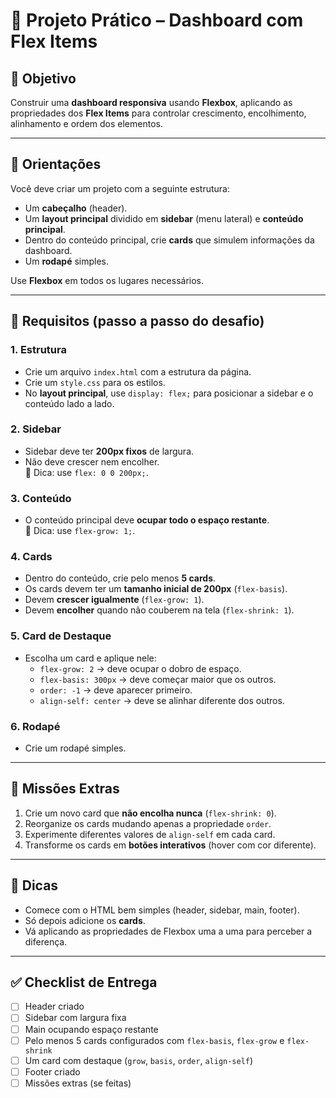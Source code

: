 # 🚀 Projeto Prático – Dashboard com Flex Items

## 🎯 Objetivo
Construir uma **dashboard responsiva** usando **Flexbox**, aplicando as propriedades dos **Flex Items** para controlar crescimento, encolhimento, alinhamento e ordem dos elementos.  

---

## 📌 Orientações
Você deve criar um projeto com a seguinte estrutura:  

- Um **cabeçalho** (header).  
- Um **layout principal** dividido em **sidebar** (menu lateral) e **conteúdo principal**.  
- Dentro do conteúdo principal, crie **cards** que simulem informações da dashboard.  
- Um **rodapé** simples.  

Use **Flexbox** em todos os lugares necessários.  

---

## 🔧 Requisitos (passo a passo do desafio)

### 1. Estrutura
- Crie um arquivo `index.html` com a estrutura da página.  
- Crie um `style.css` para os estilos.  
- No **layout principal**, use `display: flex;` para posicionar a sidebar e o conteúdo lado a lado.  

### 2. Sidebar
- Sidebar deve ter **200px fixos** de largura.  
- Não deve crescer nem encolher.  
📌 Dica: use `flex: 0 0 200px;`.  

### 3. Conteúdo
- O conteúdo principal deve **ocupar todo o espaço restante**.  
📌 Dica: use `flex-grow: 1;`.  

### 4. Cards
- Dentro do conteúdo, crie pelo menos **5 cards**.  
- Os cards devem ter um **tamanho inicial de 200px** (`flex-basis`).  
- Devem **crescer igualmente** (`flex-grow: 1`).  
- Devem **encolher** quando não couberem na tela (`flex-shrink: 1`).  

### 5. Card de Destaque
- Escolha um card e aplique nele:  
  - `flex-grow: 2` → deve ocupar o dobro de espaço.  
  - `flex-basis: 300px` → deve começar maior que os outros.  
  - `order: -1` → deve aparecer primeiro.  
  - `align-self: center` → deve se alinhar diferente dos outros.  

### 6. Rodapé
- Crie um rodapé simples.  

---

## 🎯 Missões Extras
1. Crie um novo card que **não encolha nunca** (`flex-shrink: 0`).  
2. Reorganize os cards mudando apenas a propriedade `order`.  
3. Experimente diferentes valores de `align-self` em cada card.  
4. Transforme os cards em **botões interativos** (hover com cor diferente).  

---

## 📖 Dicas
- Comece com o HTML bem simples (header, sidebar, main, footer).  
- Só depois adicione os **cards**.  
- Vá aplicando as propriedades de Flexbox uma a uma para perceber a diferença.  

---

## ✅ Checklist de Entrega
- [ ] Header criado  
- [ ] Sidebar com largura fixa  
- [ ] Main ocupando espaço restante  
- [ ] Pelo menos 5 cards configurados com `flex-basis`, `flex-grow` e `flex-shrink`  
- [ ] Um card com destaque (`grow`, `basis`, `order`, `align-self`)  
- [ ] Footer criado  
- [ ] Missões extras (se feitas)  
